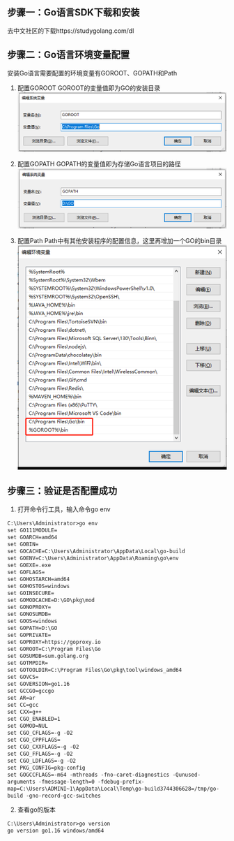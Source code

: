 ## 步骤一：Go语言SDK下载和安装
去中文社区的下载https://studygolang.com/dl
## 步骤二：Go语言环境变量配置
安装Go语言需要配置的环境变量有GOROOT、GOPATH和Path
1. 配置GOROOT
   GOROOT的变量值即为GO的安装目录
   ![img.png](img.png)
   
2. 配置GOPATH
   GOPATH的变量值即为存储Go语言项目的路径
   ![img_1.png](img_1.png)
   
3. 配置Path
   Path中有其他安装程序的配置信息，这里再增加一个GO的bin目录
   ![img_2.png](img_2.png)
   
## 步骤三：验证是否配置成功
1. 打开命令行工具，输入命令go env
~~~shell
C:\Users\Administrator>go env
set GO111MODULE=
set GOARCH=amd64
set GOBIN=
set GOCACHE=C:\Users\Administrator\AppData\Local\go-build
set GOENV=C:\Users\Administrator\AppData\Roaming\go\env
set GOEXE=.exe
set GOFLAGS=
set GOHOSTARCH=amd64
set GOHOSTOS=windows
set GOINSECURE=
set GOMODCACHE=D:\GO\pkg\mod
set GONOPROXY=
set GONOSUMDB=
set GOOS=windows
set GOPATH=D:\GO
set GOPRIVATE=
set GOPROXY=https://goproxy.io
set GOROOT=C:\Program Files\Go
set GOSUMDB=sum.golang.org
set GOTMPDIR=
set GOTOOLDIR=C:\Program Files\Go\pkg\tool\windows_amd64
set GOVCS=
set GOVERSION=go1.16
set GCCGO=gccgo
set AR=ar
set CC=gcc
set CXX=g++
set CGO_ENABLED=1
set GOMOD=NUL
set CGO_CFLAGS=-g -O2
set CGO_CPPFLAGS=
set CGO_CXXFLAGS=-g -O2
set CGO_FFLAGS=-g -O2
set CGO_LDFLAGS=-g -O2
set PKG_CONFIG=pkg-config
set GOGCCFLAGS=-m64 -mthreads -fno-caret-diagnostics -Qunused-arguments -fmessage-length=0 -fdebug-prefix-map=C:\Users\ADMINI~1\AppData\Local\Temp\go-build3744306628=/tmp/go-build -gno-record-gcc-switches
~~~
2. 查看go的版本
~~~shell
C:\Users\Administrator>go version
go version go1.16 windows/amd64
~~~

